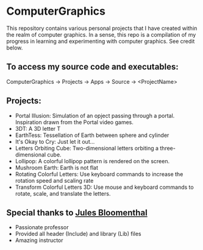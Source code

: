 # ComputerGraphics
This repository contains various personal projects that I have created within the realm of computer graphics. In a sense, this repo is a compilation of my progress in learning and experimenting with computer graphics. See credit below.

## To access my source code and executables:
ComputerGraphics -> Projects -> Apps -> Source -> \<ProjectName\>

## Projects:
- Portal Illusion: Simulation of an opject passing through a portal. Inspiration drawn from the Portal video games.
- 3DT: A 3D letter T
- EarthTess: Tessellation of Earth between sphere and cylinder
- It's Okay to Cry: Just let it out...
- Letters Orbiting Cube: Two-dimensional letters orbiting a three-dimensional cube.
- Lollipop: A colorful lollipop pattern is rendered on the screen.
- Mushroom Earth: Earth is not flat
- Rotating Colorful Letters: Use keyboard commands to increase the rotation speed and scaling rate
- Transform Colorful Letters 3D: Use mouse and keyboard commands to rotate, scale, and translate the letters.

## Special thanks to [Jules Bloomenthal](https://www.bloomenthal.com/)
- Passionate professor
- Provided all header (Include) and library (Lib) files
- Amazing instructor
